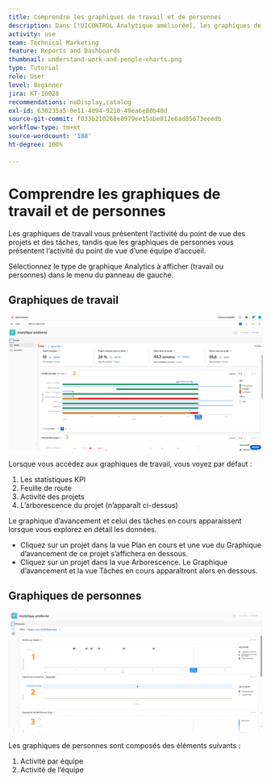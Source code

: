 ```yaml
---
title: Comprendre les graphiques de travail et de personnes
description: Dans [!UICONTROL Analytique améliorée], les graphiques de travail vous présentent l’activité du point de vue des projets et des tâches, tandis que les graphiques de personnes vous présentent l’activité du point de vue d’une équipe interne.
activity: use
team: Technical Marketing
feature: Reports and Dashboards
thumbnail: understand-work-and-people-charts.png
type: Tutorial
role: User
level: Beginner
jira: KT-10028
recommendations: noDisplay,catalog
exl-id: 630235a5-0e11-4d94-9210-49ea6e80b48d
source-git-commit: f033b210268e8979ee15abe812e6ad85673eeedb
workflow-type: tm+mt
source-wordcount: '188'
ht-degree: 100%

---
```


# Comprendre les graphiques de travail et de personnes

Les graphiques de travail vous présentent l’activité du point de vue des projets et des tâches, tandis que les graphiques de personnes vous présentent l’activité du point de vue d’une équipe d’accueil.

Sélectionnez le type de graphique Analytics à afficher (travail ou personnes) dans le menu du panneau de gauche.

## Graphiques de travail

![Image de la recherche de la fonction [!UICONTROL Analytics] dans [!DNL Workfront Classic]](assets/section-1-1.png)

Lorsque vous accédez aux graphiques de travail, vous voyez par défaut :

1. Les statistiques KPI
1. Feuille de route
1. Activité des projets
1. L’arborescence du projet (n’apparaît ci-dessus)

Le graphique d’avancement et celui des tâches en cours apparaissent lorsque vous explorez en détail les données.

* Cliquez sur un projet dans la vue Plan en cours et une vue du Graphique d’avancement de ce projet s’affichera en dessous.
* Cliquez sur un projet dans la vue Arborescence. Le Graphique d’avancement et la vue Tâches en cours apparaîtront alors en dessous.

## Graphiques de personnes

![Image de la recherche de la fonction [!UICONTROL Analytics] dans [!DNL Workfront Classic]](assets/section-1-2.png)

Les graphiques de personnes sont composés des éléments suivants :

1. Activité par équipe
1. Activité de l’équipe
